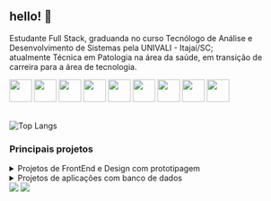 ## hello! 💙

<section>
<p>
Estudante Full Stack, graduanda no curso Tecnólogo de Análise e Desenvolvimento de Sistemas pela UNIVALI - Itajaí/SC; <br> atualmente Técnica em Patologia na área da saúde, em transição de carreira para a área de tecnologia.
</p>
<div>
  <img height="40" width="40" src="https://cdn.jsdelivr.net/gh/devicons/devicon/icons/html5/html5-plain.svg" />
  <img height="40" width="40" src="https://cdn.jsdelivr.net/gh/devicons/devicon/icons/css3/css3-plain.svg" />
  <img height="40" width="40" src="https://cdn.jsdelivr.net/gh/devicons/devicon/icons/javascript/javascript-plain.svg" />
  <img height="40" width="40" src="https://cdn.jsdelivr.net/gh/devicons/devicon/icons/nodejs/nodejs-original.svg" />
  <img height="40" width="40" src="https://cdn.jsdelivr.net/gh/devicons/devicon/icons/php/php-plain.svg" />
  <img height="40" width="40" src="https://cdn.jsdelivr.net/gh/devicons/devicon/icons/mysql/mysql-original.svg" />
  <img height="40" width="40" src="https://cdn.jsdelivr.net/gh/devicons/devicon/icons/figma/figma-original.svg" />
  <img height="40" width="40" src="https://cdn.jsdelivr.net/gh/devicons/devicon/icons/illustrator/illustrator-plain.svg" />
  <img height="40" width="40" src="https://cdn.jsdelivr.net/gh/devicons/devicon/icons/photoshop/photoshop-plain.svg" />
</div>
<br>

![Top Langs](https://github-readme-stats.vercel.app/api/top-langs/?username=anacrispee&layout=compact&theme=tokyonight)
</section>

### Principais projetos
<section>
    <details>
    <summary>Projetos de FrontEnd e Design com prototipagem</summary>
    <p>
      <ul>
        <li>
          
[Dinha Viagens](https://github.com/anacrispee/dinha-viagens-landing-page) </li>
<li>

[Inside Muay Thai](https://github.com/anacrispee/site-inside-muay-thai) </li>
<li>

[K&F Landing Page](https://github.com/anacrispee/kefLandingPage)
</li>
      </ul>
    </p>
  </details>

  <details>
    <summary>Projetos de aplicações com banco de dados</summary>
    <p>
      <ul>
        <li>

[Biblioteca de livros em PHP](https://github.com/anacrispee/biblioteca-php)
        </li>
        <li>

[Biblioteca de livros em Node.js](https://github.com/anacrispee/bibliotecaJs)
        </li>
      </ul>
    </p>
  </details>
</section>

<footer>
  <a href="https://www.linkedin.com/in/anacrispee" target="_blank"><img src="https://img.shields.io/badge/-LinkedIn-%230077B5?style=for-the-badge&logo=linkedin&logoColor=white" target="_blank"></a>
  <a href = "mailto:anacrispee@gmail.com"><img src="https://img.shields.io/badge/-Gmail-%23333?style=for-the-badge&logo=gmail&logoColor=white" target="_blank"></a>
</footer>
